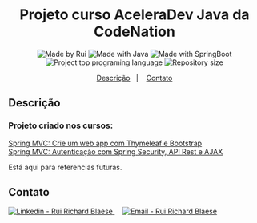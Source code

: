 <h1 align="center">
    Projeto curso AceleraDev Java da CodeNation
</h1>
<p align="center">  
  <img alt="Made by Rui" src="https://img.shields.io/badge/Made%20by-ruiblaese-%2304D361">
  
  <img alt="Made with Java" src="https://img.shields.io/badge/Made%20with-Java-%1f425f">  
  
  <img alt="Made with SpringBoot" src="https://img.shields.io/badge/Made%20with-Spring-%1f425f">  

  <img alt="Project top programing language" src="https://img.shields.io/github/languages/top/ruiblaese/spring-mvc-com-thymeleaf-e-vue">  

  <img alt="Repository size" src="https://img.shields.io/github/repo-size/ruiblaese/spring-mvc-com-thymeleaf-e-vue">
</p>
 
<p align="center">
    <a href="#descricao">Descrição</a>&nbsp;&nbsp;&nbsp;|&nbsp;&nbsp;&nbsp;    
    <a href="#contato">Contato</a>
</p>
 

## Descrição
### Projeto criado nos cursos:
[Spring MVC: Crie um web app com Thymeleaf e Bootstrap](https://cursos.alura.com.br/course/spring-mvc-thymeleaf-bootstrap)    
[Spring MVC: Autenticação com Spring Security, API Rest e AJAX](https://cursos.alura.com.br/course/spring-mvc-security-rest-vuejs-ajax)    

Está aqui para referencias futuras.

## Contato

<a href="https://www.linkedin.com/in/ruiblaese/" target="_blank" >
  <img alt="Linkedin - Rui Richard Blaese" src="https://img.shields.io/badge/Linkedin--%23F8952D?style=social&logo=linkedin">
</a>&nbsp;&nbsp;&nbsp;
<a href="mailto:ruiblaese@gmail.com" target="_blank" >
  <img alt="Email - Rui Richard Blaese" src="https://img.shields.io/badge/Email--%23F8952D?style=social&logo=gmail">
</a> 
 
 
